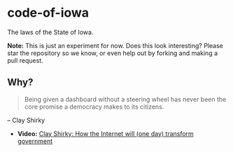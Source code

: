 # code-of-iowa

The laws of the State of Iowa.

**Note:**  This is just an experiment for now.  Does this look interesting?  Please star the repository so we know, or even help out by forking and making a pull request.

## Why?

> Being given a dashboard without a steering wheel has never been the core promise a democracy makes to its citizens.

&ndash; Clay Shirky

* **Video:** [Clay Shirky: How the Internet will (one day) transform government](http://www.ted.com/talks/clay_shirky_how_the_internet_will_one_day_transform_government.html)
